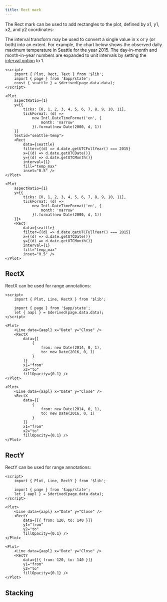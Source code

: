 ```yaml
---
title: Rect mark
---
```


The Rect mark can be used to add rectangles to the plot, defined by x1, y1, x2, and y2 coordinates:

The interval transform may be used to convert a single value in x or y (or both) into an extent. For example, the chart below shows the observed daily maximum temperature in Seattle for the year 2015. The day-in-month and month-in-year numbers are expanded to unit intervals by setting the [interval option](/transforms/interval) to 1.

```svelte live
<script>
    import { Plot, Rect, Text } from '$lib';
    import { page } from '$app/state';
    const { seattle } = $derived(page.data.data);
</script>

<Plot
    aspectRatio={1}
    y={{
        ticks: [0, 1, 2, 3, 4, 5, 6, 7, 8, 9, 10, 11],
        tickFormat: (d) =>
            new Intl.DateTimeFormat('en', {
                month: 'narrow'
            }).format(new Date(2000, d, 1))
    }}
    testid="seattle-temp">
    <Rect
        data={seattle}
        filter={(d) => d.date.getUTCFullYear() === 2015}
        x={(d) => d.date.getUTCDate()}
        y={(d) => d.date.getUTCMonth()}
        interval={1}
        fill="temp_max"
        inset="0.5" />
</Plot>
```

```svelte
<Plot
    aspectRatio={1}
    y={{
        ticks: [0, 1, 2, 3, 4, 5, 6, 7, 8, 9, 10, 11],
        tickFormat: (d) =>
            new Intl.DateTimeFormat('en', {
                month: 'narrow'
            }).format(new Date(2000, d, 1))
    }}>
    <Rect
        data={seattle}
        filter={(d) => d.date.getUTCFullYear() === 2015}
        x={(d) => d.date.getUTCDate()}
        y={(d) => d.date.getUTCMonth()}
        interval={1}
        fill="temp_max"
        inset="0.5" />
</Plot>
```

## RectX

RectX can be used for range annotations:

```svelte live
<script>
    import { Plot, Line, RectX } from '$lib';

    import { page } from '$app/state';
    let { aapl } = $derived(page.data.data);
</script>

<Plot>
    <Line data={aapl} x="Date" y="Close" />
    <RectX
        data={[
            {
                from: new Date(2014, 0, 1),
                to: new Date(2016, 0, 1)
            }
        ]}
        x1="from"
        x2="to"
        fillOpacity={0.1} />
</Plot>
```

```svelte
<Plot>
    <Line data={aapl} x="Date" y="Close" />
    <RectX
        data={[
            {
                from: new Date(2014, 0, 1),
                to: new Date(2016, 0, 1)
            }
        ]}
        x1="from"
        x2="to"
        fillOpacity={0.1} />
</Plot>
```

## RectY

RectY can be used for range annotations:

```svelte live
<script>
    import { Plot, Line, RectY } from '$lib';

    import { page } from '$app/state';
    let { aapl } = $derived(page.data.data);
</script>

<Plot>
    <Line data={aapl} x="Date" y="Close" />
    <RectY
        data={[{ from: 120, to: 140 }]}
        y1="from"
        y2="to"
        fillOpacity={0.1} />
</Plot>
```

```svelte
<Plot>
    <Line data={aapl} x="Date" y="Close" />
    <RectY
        data={[{ from: 120, to: 140 }]}
        y1="from"
        y2="to"
        fillOpacity={0.1} />
</Plot>
```

## Stacking

```svelte live

```
